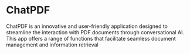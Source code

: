 # ChatPDF
ChatPDF is an innovative and user-friendly application designed to streamline the interaction with PDF documents through conversational AI. This app offers a range of functions that facilitate seamless document management and information retrieval
